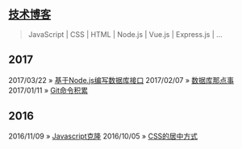 ## [技术博客](https://github.com/tadashi-chen/blog)

> JavaScript | CSS | HTML | Node.js | Vue.js | Express.js | ...

## 2017

2017/03/22 » [基于Node.js编写数据库接口](https://github.com/tadashi-chen/blog/issues/5)
2017/02/07 » [数据库那点事](https://github.com/tadashi-chen/blog/issues/4)
2017/01/11 » [Git命令积累](https://github.com/tadashi-chen/blog/issues/3)

## 2016

2016/11/09 » [Javascript克隆](https://github.com/tadashi-chen/blog/issues/2)
2016/10/05 » [CSS的居中方式](https://github.com/tadashi-chen/blog/issues/1)
